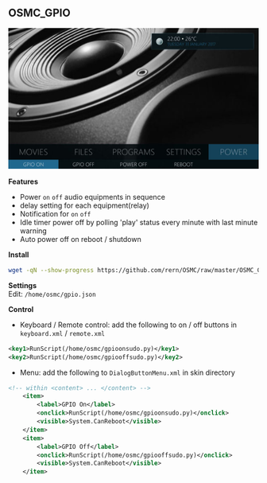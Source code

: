 OSMC_GPIO
---
![screen0](https://github.com/rern/OSMC/blob/master/OSMC_GPIO/_repo/kodigpio.jpg)  

**Features**
- Power `on` `off` audio equipments in sequence
- delay setting for each equipment(relay)
- Notification for `on` `off`
- Idle timer power off by polling 'play' status every minute with last minute warning
- Auto power off on reboot / shutdown

**Install**
```sh
wget -qN --show-progress https://github.com/rern/OSMC/raw/master/OSMC_GPIO/install.sh; chmod +x install.sh; ./install.sh
```

**Settings**  
Edit: `/home/osmc/gpio.json`  

**Control**  
- Keyboard / Remote control: add the following to on / off buttons in `keyboard.xml` / `remote.xml`  
```xml
<key1>RunScript(/home/osmc/gpioonsudo.py)</key1>
<key2>RunScript(/home/osmc/gpiooffsudo.py)</key2>
```

- Menu: add the following to `DialogButtonMenu.xml` in skin directory  
```xml
<!-- within <content> ... </content> -->
	<item>
		<label>GPIO On</label>
		<onclick>RunScript(/home/osmc/gpioonsudo.py)</onclick>
		<visible>System.CanReboot</visible>
	</item>
	<item>
		<label>GPIO Off</label>
		<onclick>RunScript(/home/osmc/gpiooffsudo.py)</onclick>
		<visible>System.CanReboot</visible>
	</item>
```
